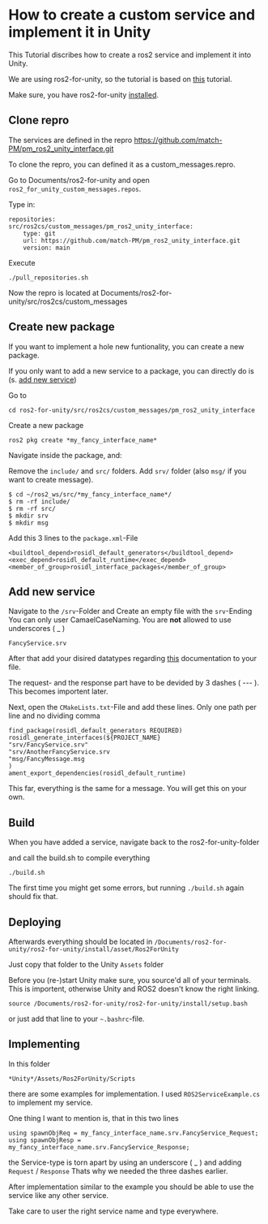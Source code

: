 # How to create a custom service and implement it in Unity

This Tutorial discribes how to create a ros2 service and implement it into Unity.

We are using ros2-for-unity, so the tutorial is based on [this](https://roboticsbackend.com/ros2-create-custom-message/) tutorial.

Make sure, you have ros2-for-unity [installed](Docs/INSTALLATION.md).

## Clone repro
The services are defined in the repro https://github.com/match-PM/pm_ros2_unity_interface.git

To clone the repro, you can defined it as a custom_messages.repro. 

Go to Documents/ros2-for-unity and open `ros2_for_unity_custom_messages.repos`.

Type in:

    repositories:
    src/ros2cs/custom_messages/pm_ros2_unity_interface:
        type: git
        url: https://github.com/match-PM/pm_ros2_unity_interface.git
        version: main

Execute

    ./pull_repositories.sh

Now the repro is located at Documents/ros2-for-unity/src/ros2cs/custom_messages


## Create new package
If you want to implement a hole new funtionality, you can create a new package.

If you only want to add a new service to a package, you can directly do is (s. [add new service](#add-new-service))

Go to 

    cd ros2-for-unity/src/ros2cs/custom_messages/pm_ros2_unity_interface

Create a new package

    ros2 pkg create *my_fancy_interface_name*

Navigate inside the package, and:

Remove the `include/` and `src/` folders.
Add `srv/` folder (also `msg/` if you want to create message).

    $ cd ~/ros2_ws/src/*my_fancy_interface_name*/
    $ rm -rf include/
    $ rm -rf src/
    $ mkdir srv
    $ mkdir msg

Add this 3 lines to the `package.xml`-File

    <buildtool_depend>rosidl_default_generators</buildtool_depend>
    <exec_depend>rosidl_default_runtime</exec_depend>
    <member_of_group>rosidl_interface_packages</member_of_group>

## Add new service

Navigate to the `/srv`-Folder and Create an empty file with the `srv`-Ending
You can only user CamaelCaseNaming. You are __not__ allowed to use underscores ( _ ) 

    FancyService.srv

After that add your disired datatypes regarding [this](https://docs.ros.org/en/foxy/Concepts/About-ROS-Interfaces.html) documentation to your file.

The request- and the response part have to be devided by 3 dashes ( --- ). This becomes importent later.


Next, open the `CMakeLists.txt`-File and add these lines. Only one path per line and no dividing comma

    find_package(rosidl_default_generators REQUIRED)
    rosidl_generate_interfaces(${PROJECT_NAME}
    "srv/FancyService.srv"
    "srv/AnotherFancyService.srv
    "msg/FancyMessage.msg
    )
    ament_export_dependencies(rosidl_default_runtime)

This far, everything is the same for a message. You will get this on your own.

## Build

When you have added a service, navigate back to the ros2-for-unity-folder

and call the build.sh to compile everything

    ./build.sh

The first time you might get some errors, but running `./build.sh` again should fix that.


## Deploying
Afterwards everything should be located in `/Documents/ros2-for-unity/ros2-for-unity/install/asset/Ros2ForUnity`

Just copy that folder to the Unity `Assets` folder

Before you (re-)start Unity make sure, you source'd all of your terminals. This is importent, otherwise Unity and ROS2 doesn't know the right linking.

    source /Documents/ros2-for-unity/ros2-for-unity/install/setup.bash

or just add that line to your `~.bashrc`-file.


## Implementing

In this folder

    *Unity*/Assets/Ros2ForUnity/Scripts

there are some examples for implementation.
I used `ROS2ServiceExample.cs` to implement my service.

One thing I want to mention is, that in this two lines

    using spawnObjReq = my_fancy_interface_name.srv.FancyService_Request;
    using spawnObjResp = my_fancy_interface_name.srv.FancyService_Response;

the Service-type is torn apart by using an underscore ( _ ) and adding `Request` / `Response`
Thats why we needed the three dashes earlier.

After implementation similar to the example you should be able to use the service like any other service.

Take care to user the right service name and type everywhere.